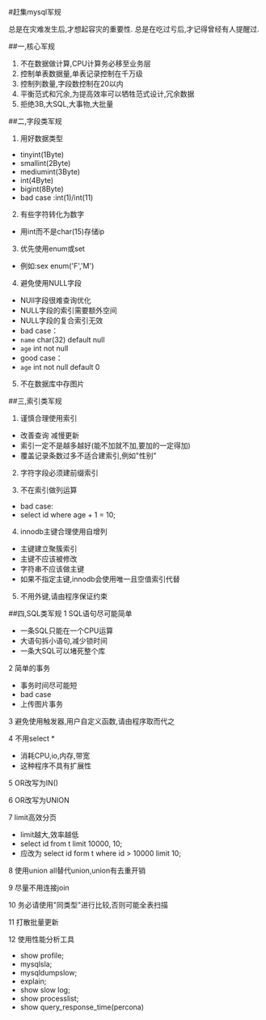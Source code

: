 #赶集mysql军规

总是在灾难发生后,才想起容灾的重要性.
总是在吃过亏后,才记得曾经有人提醒过.

##一,核心军规
1. 不在数据做计算,CPU计算务必移至业务层
2. 控制单表数据量,单表记录控制在千万级
3. 控制列数量,字段数控制在20以内
4. 平衡范式和冗余,为提高效率可以牺牲范式设计,冗余数据
5. 拒绝3B,大SQL,大事物,大批量

##二,字段类军规
1. 用好数据类型
* tinyint(1Byte)
* smallint(2Byte)
* mediumint(3Byte)
* int(4Byte)
* bigint(8Byte)
* bad case :int(1)/int(11)

2. 有些字符转化为数字
* 用int而不是char(15)存储ip

3. 优先使用enum或set
* 例如:sex enum('F','M')

4. 避免使用NULL字段
* NUll字段很难查询优化
* NULL字段的索引需要额外空间
* NULL字段的复合索引无效
* bad case：
* `name` char(32) default null
* `age` int not null
* good case：
* `age` int not null default 0
5. 不在数据库中存图片

##三,索引类军规
1. 谨慎合理使用索引
* 改善查询 减慢更新
* 索引一定不是越多越好(能不加就不加,要加的一定得加)
* 覆盖记录条数过多不适合建索引,例如"性别"

2. 字符字段必须建前缀索引

3. 不在索引做列运算
* bad case:
* select id where age + 1 = 10;

4. innodb主键合理使用自增列
* 主键建立聚簇索引
* 主键不应该被修改
* 字符串不应该做主键
* 如果不指定主键,innodb会使用唯一且空值索引代替

5. 不用外键,请由程序保证约束

##四,SQL类军规
1 SQL语句尽可能简单
* 一条SQL只能在一个CPU运算
* 大语句拆小语句,减少锁时间
* 一条大SQL可以堵死整个库

2 简单的事务
* 事务时间尽可能短
* bad case
* 上传图片事务

3 避免使用触发器,用户自定义函数,请由程序取而代之

4 不用select *
* 消耗CPU,io,内存,带宽
* 这种程序不具有扩展性

5 OR改写为IN()

6 OR改写为UNION

7 limit高效分页
* limit越大,效率越低
* select id from t limit 10000, 10;
* 应改为 select id form t where id > 10000 limit 10;

8 使用union all替代union,union有去重开销

9 尽量不用连接join

10 务必请使用"同类型"进行比较,否则可能全表扫描

11 打散批量更新

12 使用性能分析工具
* show profile;
* mysqlsla;
* mysqldumpslow;
* explain;
* show slow log;
* show processlist;
* show query_response_time(percona)
    
